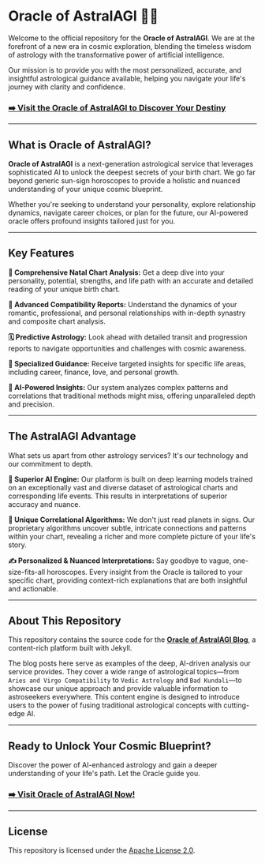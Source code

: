 # Oracle of AstralAGI 🔮✨

Welcome to the official repository for the **Oracle of AstralAGI**. We are at the forefront of a new era in cosmic exploration, blending the timeless wisdom of astrology with the transformative power of artificial intelligence.

Our mission is to provide you with the most personalized, accurate, and insightful astrological guidance available, helping you navigate your life's journey with clarity and confidence.

### **[➡️ Visit the Oracle of AstralAGI to Discover Your Destiny](https://oracle.astralagi.com)**

---

## What is Oracle of AstralAGI?

**Oracle of AstralAGI** is a next-generation astrological service that leverages sophisticated AI to unlock the deepest secrets of your birth chart. We go far beyond generic sun-sign horoscopes to provide a holistic and nuanced understanding of your unique cosmic blueprint.

Whether you're seeking to understand your personality, explore relationship dynamics, navigate career choices, or plan for the future, our AI-powered oracle offers profound insights tailored just for you.

---

## Key Features

**🌌 Comprehensive Natal Chart Analysis:** Get a deep dive into your personality, potential, strengths, and life path with an accurate and detailed reading of your unique birth chart.

**💞 Advanced Compatibility Reports:** Understand the dynamics of your romantic, professional, and personal relationships with in-depth synastry and composite chart analysis.

**🗓️ Predictive Astrology:** Look ahead with detailed transit and progression reports to navigate opportunities and challenges with cosmic awareness.

**💼 Specialized Guidance:** Receive targeted insights for specific life areas, including career, finance, love, and personal growth.

**🧠 AI-Powered Insights:** Our system analyzes complex patterns and correlations that traditional methods might miss, offering unparalleled depth and precision.

---

## The AstralAGI Advantage

What sets us apart from other astrology services? It's our technology and our commitment to depth.

**🤖 Superior AI Engine:** Our platform is built on deep learning models trained on an exceptionally vast and diverse dataset of astrological charts and corresponding life events. This results in interpretations of superior accuracy and nuance.

**💫 Unique Correlational Algorithms:** We don't just read planets in signs. Our proprietary algorithms uncover subtle, intricate connections and patterns within your chart, revealing a richer and more complete picture of your life's story.

**✍️ Personalized & Nuanced Interpretations:** Say goodbye to vague, one-size-fits-all horoscopes. Every insight from the Oracle is tailored to your specific chart, providing context-rich explanations that are both insightful and actionable.

---

## About This Repository

This repository contains the source code for the **[Oracle of AstralAGI Blog](https://oracle.astralagi.com)**, a content-rich platform built with Jekyll.

The blog posts here serve as examples of the deep, AI-driven analysis our service provides. They cover a wide range of astrological topics—from `Aries and Virgo Compatibility` to `Vedic Astrology` and `Bad Kundali`—to showcase our unique approach and provide valuable information to astroseekers everywhere. This content engine is designed to introduce users to the power of fusing traditional astrological concepts with cutting-edge AI.

---

## Ready to Unlock Your Cosmic Blueprint?

Discover the power of AI-enhanced astrology and gain a deeper understanding of your life's path. Let the Oracle guide you.

### **[➡️ Visit Oracle of AstralAGI Now!](https://oracle.astralagi.com)**

---

## License

This repository is licensed under the [Apache License 2.0](LICENSE).
